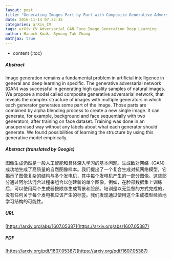```yaml
---
layout: post
title: "Generating Images Part by Part with Composite Generative Adversarial Networks"
date: 2016-11-14 07:32:35
categories: arXiv_CV
tags: arXiv_CV Adversarial GAN Face Image_Generation Deep_Learning
author: Hanock Kwak, Byoung-Tak Zhang
mathjax: true
---
```


* content
{:toc}

##### Abstract
Image generation remains a fundamental problem in artificial intelligence in general and deep learning in specific. The generative adversarial network (GAN) was successful in generating high quality samples of natural images. We propose a model called composite generative adversarial network, that reveals the complex structure of images with multiple generators in which each generator generates some part of the image. Those parts are combined by alpha blending process to create a new single image. It can generate, for example, background and face sequentially with two generators, after training on face dataset. Training was done in an unsupervised way without any labels about what each generator should generate. We found possibilities of learning the structure by using this generative model empirically.

##### Abstract (translated by Google)
图像生成仍然是一般人工智能和具体深入学习的基本问题。生成敌对网络（GAN）成功地生成了高质量的自然图像样本。我们提出了一个复合生成对抗网络模型，它揭示了图像复杂的结构与多个发电机，其中每个发电机产生的一部分图像。这些部分通过阿尔法混合过程来组合以创建新的单个图像。例如，在脸部数据集上训练后，可以使用两个生成器按顺序生成背景和脸部。培训是以无监督的方式完成的，没有任何关于每个发电机应该产生的标签。我们发现通过使用这个生成模型经验地学习结构的可能性。

##### URL
[https://arxiv.org/abs/1607.05387](https://arxiv.org/abs/1607.05387)

##### PDF
[https://arxiv.org/pdf/1607.05387](https://arxiv.org/pdf/1607.05387)

